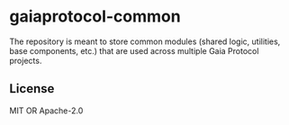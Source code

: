 # gaiaprotocol-common
The repository is meant to store common modules (shared logic, utilities, base components, etc.) that are used across multiple Gaia Protocol projects.

## License
MIT OR Apache-2.0
